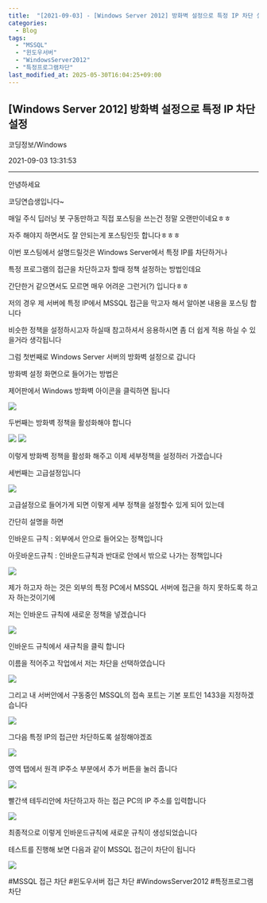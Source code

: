 ```yaml
---
title:  "[2021-09-03] - [Windows Server 2012] 방화벽 설정으로 특정 IP 차단 설정"
categories:
  - Blog
tags:
  - "MSSQL"
  - "윈도우서버"
  - "WindowsServer2012"
  - "특정프로그램차단"
last_modified_at: 2025-05-30T16:04:25+09:00
---
```


## [Windows Server 2012] 방화벽 설정으로 특정 IP 차단 설정

코딩정보/Windows

2021-09-03 13:31:53

* * *

안녕하세요

코딩연습생입니다~

매일 주식 딥러닝 봇 구동만하고 직접 포스팅을 쓰는건 정말 오랜만이네요ㅎㅎ

자주 해야지 하면서도 잘 안되는게 포스팅인듯 합니다ㅎㅎㅎ

이번 포스팅에서 설명드릴것은 Windows Server에서 특정 IP를 차단하거나

특정 프로그램의 접근을 차단하고자 할때 정책 설정하는 방법인데요

간단한거 같으면서도 모르면 매우 어려운 그런거(?) 입니다ㅎㅎ

저의 경우 제 서버에 특정 IP에서 MSSQL 접근을 막고자 해서 알아본 내용을 포스팅 합니다

비슷한 정책을 설정하시고자 하실때 참고하셔서 응용하시면 좀 더 쉽게 적용 하실 수 있을거라 생각됩니다

그럼 첫번째로 Windows Server 서버의 방화벽 설정으로 갑니다

방화벽 설정 화면으로 들어가는 방법은

제어판에서 Windows 방화벽 아이콘을 클릭하면 됩니다

![](/assets/images/windows_server_2012_방화벽_설정으로_특정_ip_차단_설정/img.png)

두번째는 방화벽 정책을 활성화해야 합니다

![](/assets/images/windows_server_2012_방화벽_설정으로_특정_ip_차단_설정/img_1.png)
![](/assets/images/windows_server_2012_방화벽_설정으로_특정_ip_차단_설정/img_2.png)

이렇게 방화벽 정책을 활성화 해주고 이제 세부정책을 설정하러 가겠습니다

세번째는 고급설정입니다

![](/assets/images/windows_server_2012_방화벽_설정으로_특정_ip_차단_설정/img_3.png)

고급설정으로 들어가게 되면 이렇게 세부 정책을 설정할수 있게 되어 있는데

간단히 설명을 하면

인바운드 규칙 : 외부에서 안으로 들어오는 정책입니다

아웃바운드규칙 : 인바운드규칙과 반대로 안에서 밖으로 나가는 정책입니다

![](/assets/images/windows_server_2012_방화벽_설정으로_특정_ip_차단_설정/img_4.png)

제가 하고자 하는 것은 외부의 특정 PC에서 MSSQL 서버에 접근을 하지 못하도록 하고자 하는것이기에

저는 인바운드 규칙에 새로운 정책을 넣겠습니다

![](/assets/images/windows_server_2012_방화벽_설정으로_특정_ip_차단_설정/img_5.png)

인바운드 규칙에서 새규칙을 클릭 합니다

이름을 적어주고 작업에서 저는 차단을 선택하였습니다

![](/assets/images/windows_server_2012_방화벽_설정으로_특정_ip_차단_설정/img_6.png)

그리고 내 서버안에서 구동중인 MSSQL의 접속 포트는 기본 포트인 1433을 지정하겠습니다

![](/assets/images/windows_server_2012_방화벽_설정으로_특정_ip_차단_설정/img_7.png)

그다음 특정 IP의 접근만 차단하도록 설정해야겠죠

![](/assets/images/windows_server_2012_방화벽_설정으로_특정_ip_차단_설정/img_8.png)

영역 탭에서 원격 IP주소 부분에서 추가 버튼을 눌러 줍니다

![](/assets/images/windows_server_2012_방화벽_설정으로_특정_ip_차단_설정/img_9.png)

빨간색 테두리안에 차단하고자 하는 접근 PC의 IP 주소를 입력합니다

![](/assets/images/windows_server_2012_방화벽_설정으로_특정_ip_차단_설정/img_10.png)

최종적으로 이렇게 인바운드규칙에 새로운 규칙이 생성되었습니다

테스트를 진행해 보면 다음과 같이 MSSQL 접근이 차단이 됩니다

![](/assets/images/windows_server_2012_방화벽_설정으로_특정_ip_차단_설정/img_11.png)

  

#MSSQL 접근 차단 #윈도우서버 접근 차단 #WindowsServer2012 #특정프로그램차단

